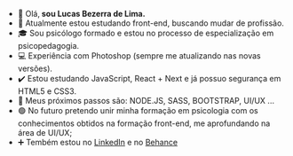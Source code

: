- 👋 Olá,<b> sou Lucas Bezerra de Lima. </b>
- 👀 Atualmente estou estudando front-end, buscando mudar de profissão.
- 🎓 Sou psicólogo formado e estou no processo de especialização em psicopedagogia.
- 💻 Experiência com Photoshop (sempre me atualizando nas novas versões).
- ✔️ Estou estudando JavaScript, React + Next  e já possuo segurança em HTML5 e CSS3.
- 🌱 Meus próximos passos são: NODE.JS, SASS, BOOTSTRAP, UI/UX ...
- 🟢 No futuro pretendo unir minha formação em psicologia com os conhecimentos obtidos na formação front-end, me aprofundando na área de UI/UX;
- ➕ Tembém estou no <a href="https://www.linkedin.com/in/lucas-bezerra-de-lima-64310b237/">LinkedIn</a> e no <a href="https://www.behance.net/lucaslima274">Behance</a>
